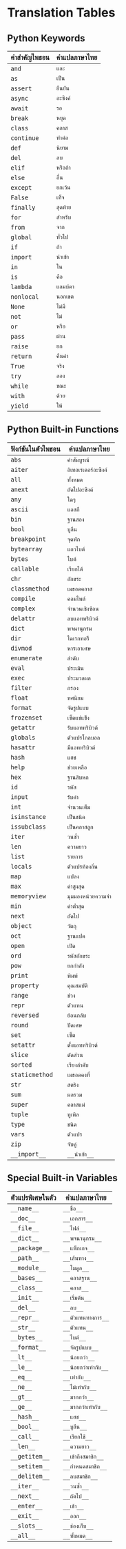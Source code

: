 # Translation Tables

## Python Keywords

| คำสำคัญไพธอน | คำแปลภาษาไทย |
|--------------|--------------|
| `and` | `และ` |
| `as` | `เป็น` |
| `assert` | `ยืนยัน` |
| `async` | `อะซิงค์` |
| `await` | `รอ` |
| `break` | `หยุด` |
| `class` | `คลาส` |
| `continue` | `ทำต่อ` |
| `def` | `นิยาม` |
| `del` | `ลบ` |
| `elif` | `หรือถ้า` |
| `else` | `อื่น` |
| `except` | `ยกเว้น` |
| `False` | `เท็จ` |
| `finally` | `สุดท้าย` |
| `for` | `สำหรับ` |
| `from` | `จาก` |
| `global` | `ทั่วไป` |
| `if` | `ถ้า` |
| `import` | `นำเข้า` |
| `in` | `ใน` |
| `is` | `คือ` |
| `lambda` | `แลมบ์ดา` |
| `nonlocal` | `นอกเขต` |
| `None` | `ไม่มี` |
| `not` | `ไม่` |
| `or` | `หรือ` |
| `pass` | `ผ่าน` |
| `raise` | `ยก` |
| `return` | `คืนค่า` |
| `True` | `จริง` |
| `try` | `ลอง` |
| `while` | `ขณะ` |
| `with` | `ด้วย` |
| `yield` | `ให้` |

## Python Built-in Functions

| ฟังก์ชันในตัวไพธอน | คำแปลภาษาไทย |
|--------------------|--------------|
| `abs` | `ค่าสัมบูรณ์` |
| `aiter` | `อิเทอเรเตอร์อะซิงค์` |
| `all` | `ทั้งหมด` |
| `anext` | `ถัดไปอะซิงค์` |
| `any` | `ใดๆ` |
| `ascii` | `แอสกี` |
| `bin` | `ฐานสอง` |
| `bool` | `บูลีน` |
| `breakpoint` | `จุดพัก` |
| `bytearray` | `แถวไบต์` |
| `bytes` | `ไบต์` |
| `callable` | `เรียกได้` |
| `chr` | `อักขระ` |
| `classmethod` | `เมธอดคลาส` |
| `compile` | `คอมไพล์` |
| `complex` | `จำนวนเชิงซ้อน` |
| `delattr` | `ลบแอททริบิวต์` |
| `dict` | `พจนานุกรม` |
| `dir` | `ไดเรกทอรี` |
| `divmod` | `หารเอาเศษ` |
| `enumerate` | `ลำดับ` |
| `eval` | `ประเมิน` |
| `exec` | `ประมวลผล` |
| `filter` | `กรอง` |
| `float` | `ทศนิยม` |
| `format` | `จัดรูปแบบ` |
| `frozenset` | `เซ็ตแช่แข็ง` |
| `getattr` | `รับแอททริบิวต์` |
| `globals` | `ตัวแปรโกลบอล` |
| `hasattr` | `มีแอททริบิวต์` |
| `hash` | `แฮช` |
| `help` | `ช่วยเหลือ` |
| `hex` | `ฐานสิบหก` |
| `id` | `รหัส` |
| `input` | `รับค่า` |
| `int` | `จำนวนเต็ม` |
| `isinstance` | `เป็นชนิด` |
| `issubclass` | `เป็นคลาสลูก` |
| `iter` | `วนซ้ำ` |
| `len` | `ความยาว` |
| `list` | `รายการ` |
| `locals` | `ตัวแปรท้องถิ่น` |
| `map` | `แปลง` |
| `max` | `ค่าสูงสุด` |
| `memoryview` | `มุมมองหน่วยความจำ` |
| `min` | `ค่าต่ำสุด` |
| `next` | `ถัดไป` |
| `object` | `วัตถุ` |
| `oct` | `ฐานแปด` |
| `open` | `เปิด` |
| `ord` | `รหัสอักขระ` |
| `pow` | `ยกกำลัง` |
| `print` | `พิมพ์` |
| `property` | `คุณสมบัติ` |
| `range` | `ช่วง` |
| `repr` | `ตัวแทน` |
| `reversed` | `ย้อนกลับ` |
| `round` | `ปัดเศษ` |
| `set` | `เซ็ต` |
| `setattr` | `ตั้งแอททริบิวต์` |
| `slice` | `ตัดส่วน` |
| `sorted` | `เรียงลำดับ` |
| `staticmethod` | `เมธอดคงที่` |
| `str` | `สตริง` |
| `sum` | `ผลรวม` |
| `super` | `คลาสแม่` |
| `tuple` | `ทูเพิล` |
| `type` | `ชนิด` |
| `vars` | `ตัวแปร` |
| `zip` | `จับคู่` |
| `__import__` | `__นำเข้า__` |

## Special Built-in Variables

| ตัวแปรพิเศษในตัว | คำแปลภาษาไทย |
|------------------|--------------|
| `__name__` | `__ชื่อ__` |
| `__doc__` | `__เอกสาร__` |
| `__file__` | `__ไฟล์__` |
| `__dict__` | `__พจนานุกรม__` |
| `__package__` | `__แพ็กเกจ__` |
| `__path__` | `__เส้นทาง__` |
| `__module__` | `__โมดูล__` |
| `__bases__` | `__คลาสฐาน__` |
| `__class__` | `__คลาส__` |
| `__init__` | `__เริ่มต้น__` |
| `__del__` | `__ลบ__` |
| `__repr__` | `__ตัวแทนทางการ__` |
| `__str__` | `__ตัวแทน__` |
| `__bytes__` | `__ไบต์__` |
| `__format__` | `__จัดรูปแบบ__` |
| `__lt__` | `__น้อยกว่า__` |
| `__le__` | `__น้อยกว่าเท่ากับ__` |
| `__eq__` | `__เท่ากับ__` |
| `__ne__` | `__ไม่เท่ากับ__` |
| `__gt__` | `__มากกว่า__` |
| `__ge__` | `__มากกว่าเท่ากับ__` |
| `__hash__` | `__แฮช__` |
| `__bool__` | `__บูลีน__` |
| `__call__` | `__เรียกใช้__` |
| `__len__` | `__ความยาว__` |
| `__getitem__` | `__เข้าถึงสมาชิก__` |
| `__setitem__` | `__กำหนดสมาชิก__` |
| `__delitem__` | `__ลบสมาชิก__` |
| `__iter__` | `__วนซ้ำ__` |
| `__next__` | `__ถัดไป__` |
| `__enter__` | `__เข้า__` |
| `__exit__` | `__ออก__` |
| `__slots__` | `__ช่องเก็บ__` |
| `__all__` | `__ทั้งหมด__` |
